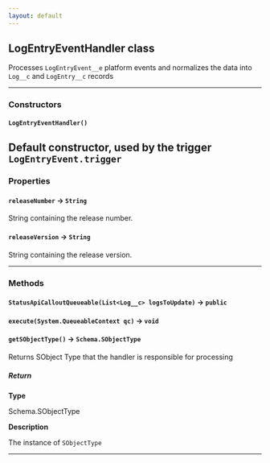 ```yaml
---
layout: default
---
```


## LogEntryEventHandler class

Processes `LogEntryEvent__e` platform events and normalizes the data into `Log__c` and `LogEntry__c` records

---

### Constructors

#### `LogEntryEventHandler()`

## Default constructor, used by the trigger `LogEntryEvent.trigger`

### Properties

#### `releaseNumber` → `String`

String containing the release number.

#### `releaseVersion` → `String`

String containing the release version.

---

### Methods

#### `StatusApiCalloutQueueable(List<Log__c> logsToUpdate)` → `public`

#### `execute(System.QueueableContext qc)` → `void`

#### `getSObjectType()` → `Schema.SObjectType`

Returns SObject Type that the handler is responsible for processing

##### Return

**Type**

Schema.SObjectType

**Description**

The instance of `SObjectType`

---

